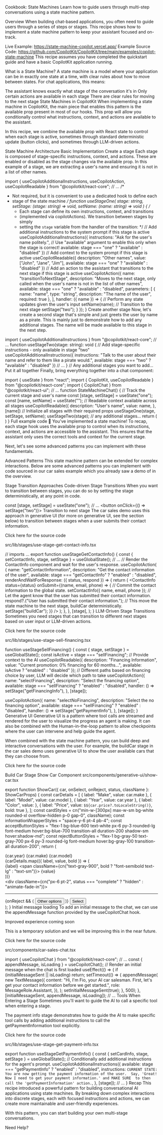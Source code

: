 Cookbook: State Machines
Learn how to guide users through multi-step conversations using a state machine pattern.

Overview
When building chat-based applications, you often need to guide users through a series of steps or stages. This recipe shows how to implement a state machine pattern to keep your assistant focused and on-track.

Live Example: https://state-machine-copilot.vercel.app/
Example Source Code: https://github.com/CopilotKit/CopilotKit/tree/main/examples/copilot-state-machine
This recipe assumes you have completed the quickstart guide and have a basic CopilotKit application running.

What is a State Machine?
A state machine is a model where your application can be in exactly one state at a time, with clear rules about how to move between states. For chat applications, this means:

The assistant knows exactly what stage of the conversation it's in
Only certain actions are available in each stage
There are clear rules for moving to the next stage
State Machines in CopilotKit
When implementing a state machine in CopilotKit, the main piece that enables this pattern is the available prop present in most of our hooks. This prop will allow you conditionally control what instructions, context, and actions are available to the assistant.

In this recipe, we combine the available prop with React state to control when each stage is active, sometimes through standard deterministic update (button clicks), and sometimes through LLM-driven actions.

State Machine Architecture
Basic Implementation
Create a stage
Each stage is composed of stage-specific instructions, context, and actions. These are enabled or disabled as the stage changes via the available prop. In this example of a stage, we are extracting a user's name and ensuring it is not in a list of other names.


import { 
  useCopilotAdditionalInstructions, 
  useCopilotAction, 
  useCopilotReadable 
} from "@copilotkit/react-core";
// ...
/*
 * Not required, but it is convenient to use a dedicated hook to define each 
 * stage of the state machine
 */
function useStageOne(
  stage: string, 
  setStage: (stage: string) => void, 
  setName: (name: string) => void
) {
  /*
   * Each stage can define its own instructions, context, and transitions
   * (implemented via copilotActions). We transition between stages by simply
   * setting the `stage` variable from the handler of the transition:
   */
  // Add additional instructions to the system prompt if this stage is active
  useCopilotAdditionalInstructions({
    instructions: "Ask for the user's name politely.",
    // Use "available" argument to enable this only when the stage is correct!
    available: stage === "one" ? "available" : "disabled"
  })
  // Add context to the system prompt if this stage is active
  useCopilotReadable({
    description: "Other names",
    value: ["John", "Jane", "Jim"],
    available: stage === "one" ? "available" : "disabled"
  })
  // Add an action to the assistant that transitions to the next stage if this stage is active
  useCopilotAction({
    name: "transitionToNextStage",
    description: "Moves to the next stage, only called when the user's name is not in the list of other names",
    available: stage === "one" ? "available" : "disabled", 
    parameters: [
      { name: "name", type: "string", description: "The name of the user", required: true },
    ],
    handler: ({ name }) => {
      // Perform any state updates given the user's input
      setName(name);
      // Transition to the next stage
      setStage("two"); 
    }
  });
}
Create another stage
Now, let's create a second stage that's simple and just greets the user by name as a pirate. This is mainly just to demonstrate how to add any additional stages. The name will be made available to this stage in the next step.


import { useCopilotAdditionalInstructions } from "@copilotkit/react-core";
// ...
function useStageTwo(stage: string): void {
  // Add stage-specific instructions - only available in stage "two"
  useCopilotAdditionalInstructions({
    instructions: "Talk to the user about their name and refer to them like a pirate would.",
    available: stage === "two" ? "available" : "disabled"
  })
  // ...
}
// Any additional stages you want to add...
Put it all together
Finally, bring everything together into a chat component:


import { useState } from "react";
import { CopilotKit, useCopilotReadable } from "@copilotkit/react-core";
import { CopilotChat } from "@copilotkit/react-ui";
// ...
function StateMachineChat() {
  // Track the current stage and user's name
  const [stage, setStage] = useState<string>("one");
  const [name, setName] = useState<string>("");
  // Readable context available across all stages
  useCopilotReadable({
    description: "User's name",
    value: name,
  }, [name])
  // Initialize all stages with their required props
  useStageOne(stage, setStage, setName);
  useStageTwo(stage);
  // any additional stages...
  return (
    <CopilotKit>
      <CopilotChat/>
    </CopilotKit>
  )
}
Full example code
🎉 You've implemented a state machine!
To recap, each stage hook uses the available prop to control when its instructions, context, and actions are accessible to the assistant. This ensures that the assistant only uses the correct tools and context for the current stage.

Next, let's see some advanced patterns you can implement with these fundamentals.

Advanced Patterns
This state machine pattern can be extended for complex interactions. Below are some advanced patterns you can implement with code sourced in our car sales example which you already saw a demo of in the overview.

Stage Transition Approaches
Code-driven Stage Transitions
When you want to transition between stages, you can do so by setting the stage deterministically, at any point in code.


const [stage, setStage] = useState<string>("one");
// ...
<button onClick={() => setStage("two")}>
  Transition to next stage
</button>
The car sales demo uses this approach in generative UI (for more on generative UI, see the section below) to transition between stages when a user submits their contact information.

Click here for the source code

src/lib/stages/use-stage-get-contact-info.tsx

// imports ...
export function useStageGetContactInfo() {
  const { setContactInfo, stage, setStage } = useGlobalState();
  // ...
  // Render the ContactInfo component and wait for the user's response.
  useCopilotAction(
    {
      name: "getContactInformation",
      description: "Get the contact information of the user",
      available: stage === "getContactInfo" ? "enabled" : "disabled",
      renderAndWaitForResponse: ({ status, respond }) => {
        return (
          <ContactInfo
            status={status}
            onSubmit={(name, email, phone) => {
              // Commit the contact information to the global state.
              setContactInfo({ name, email, phone });
              // Let the agent know that the user has submitted their contact information.
              respond?.("User has submitted their contact information.");
              // This move the state machine to the next stage, buildCar deterministically.
              setStage("buildCar");
            }}
          />
        );
      },
    },
    [stage],
  );
}
LLM-Driven Stage Transitions
Sometimes you need stages that can transition to different next stages based on user input or LLM-driven actions.

Click here for the source code

src/lib/stages/use-stage-sell-financing.tsx

function useStageSellFinancing() {
  const { stage, setStage } = useGlobalState();
  const isActive = stage === "sellFinancing";
  // Provide context to the AI
  useCopilotReadable({
    description: "Financing Information",
    value: "Current promotion: 0% financing for 60 months...",
    available: isActive ? "enabled" : "disabled"
  });
  // Different paths based on financing choice by user, LLM will decide which path to take
  useCopilotAction({
    name: "selectFinancing",
    description: "Select the financing option",
    available: stage === "sellFinancing" ? "enabled" : "disabled",
    handler: () => setStage("getFinancingInfo"),
  }, [stage]);
 
  useCopilotAction({
    name: "selectNoFinancing",
    description: "Select the no financing option",
    available: stage === "sellFinancing" ? "enabled" : "disabled",
    handler: () => setStage("getPaymentInfo"),
  }, [stage]);
}
Generative UI
Generative UI is a pattern where tool calls are streamed and rendered for the user to visualize the progress an agent is making. It can also be combined with the Human-in-the-loop pattern to allow checkpoints where the user can intervene and help guide the agent.

When combined with the state machine pattern, you can build deep and interactive conversations with the user. For example, the buildCar stage in the car sales demo uses generative UI to show the user available cars that they can choose from.

Click here for the source code

Build Car Stage
Show Car Component
src/components/generative-ui/show-car.tsx

export function ShowCar({ car, onSelect, onReject, status, className }: ShowCarProps) {
  const carDetails = [
    { label: "Make", value: car.make },
    { label: "Model", value: car.model },
    { label: "Year", value: car.year },
    { label: "Color", value: <ColorDisplay color={car.color} /> },
    { label: "Price", value: `$${car.price?.toLocaleString()}`, bold: true },
  ];
  const cardStyles = cn("min-w-[300px] max-w-sm bg-white rounded-xl overflow-hidden p-0 gap-0", className);
  const informationWrapperStyles = "space-y-6 pt-4 pb-4";
  const acceptButtonStyles = "flex-1 bg-blue-600 text-white px-6 py-3 rounded-lg font-medium hover:bg-blue-700 transition-all duration-200 shadow-sm hover:shadow-md";
  const rejectButtonStyles = "flex-1 bg-gray-50 text-gray-700 px-6 py-3 rounded-lg font-medium hover:bg-gray-100 transition-all duration-200";
  return (
    <AnimatedCard status={status} className={cardStyles}>
      <CarImage car={car} />
      <div className={informationWrapperStyles}>
        <div className="space-y-2 px-6">
          <div className="text-2xl font-semibold text-gray-900">
            {car.year} {car.make} {car.model}
          </div>
          {carDetails.map(({ label, value, bold }) => (
            <div key={label} className="flex justify-between items-center py-1">
              <span className="text-gray-500 text-sm">{label}</span>
              <span className={cn("text-gray-900", bold ? "font-semibold text-lg" : "text-sm")}>
                {value}
              </span>
            </div>
          ))}
        </div>
        <div className={cn("px-6 pt-2", status === "complete" ? "hidden" : "animate-fade-in")}>
          <hr className="mb-4 border-gray-100" />
          <div className="flex gap-3">
            {onReject && (
              <button className={rejectButtonStyles} onClick={onReject}>
                Other options
              </button>
            )}
            <button className={acceptButtonStyles} onClick={onSelect}>
              Select
            </button>
          </div>
        </div>
      </div>
    </AnimatedCard>
  );
}
Initial message loading
To add an initial message to the chat, we can use the appendMessage function provided by the useCopilotChat hook.

Improved experience coming soon

This is a temporary solution and we will be improving this in the near future.

Click here for the source code

src/components/car-sales-chat.tsx

import { useCopilotChat } from "@copilotkit/react-core";
// ...
const { appendMessage, isLoading } = useCopilotChat();
// Render an initial message when the chat is first loaded
useEffect(() => {
  if (initialMessageSent || isLoading) return;
  setTimeout(() => {
    appendMessage(
      new TextMessage({
        content:
          "Hi, I'm Fio, your AI car salesman. First, let's get your contact information before we get started.",
        role: MessageRole.Assistant,
      }),
    );
    setInitialMessageSent(true);
  }, 500);
}, [initialMessageSent, appendMessage, isLoading]);
// ...
Tools When Entering a Stage
Sometimes you'll want to guide the AI to call a specific tool when entering a stage.

The payment info stage demonstrates how to guide the AI to make specific tool calls by adding additional instructions to call the getPaymentInformation tool explicitly.

Click here for the source code

src/lib/stages/use-stage-get-payment-info.tsx

export function useStageGetPaymentInfo() {
  const { setCardInfo, stage, setStage } = useGlobalState();
  // Conditionally add additional instructions for the agent's prompt.
  useCopilotAdditionalInstructions({
    available: stage === "getPaymentInfo" ? "enabled" : "disabled",
    instructions: `
        CURRENT STATE: You are now getting the payment information of the user. 
        Say, 'Great! Now I need to get your payment information.' and MAKE SURE 
        to then call the 'getPaymentInformation' action.
    `,
  }, [stage]);
  // ...
}
Recap
This recipe introduced a powerful pattern for building conversational AI applications using state machines. By breaking down complex interactions into discrete stages, each with focused instructions and actions, we can create more maintainable and user-friendly experiences.

With this pattern, you can start building your own multi-stage conversations.

Need Help?